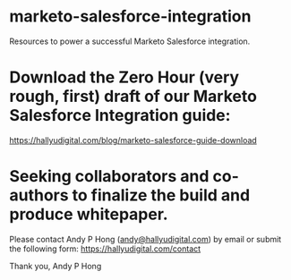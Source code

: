 # marketo-salesforce-integration
Resources to power a successful Marketo Salesforce integration.

# Download the Zero Hour (very rough, first) draft of our Marketo Salesforce Integration guide:
https://hallyudigital.com/blog/marketo-salesforce-guide-download

# Seeking collaborators and co-authors to finalize the build and produce whitepaper.
Please contact Andy P Hong (andy@hallyudigital.com) by email or submit the following form:
https://hallyudigital.com/contact

Thank you,
Andy P Hong
